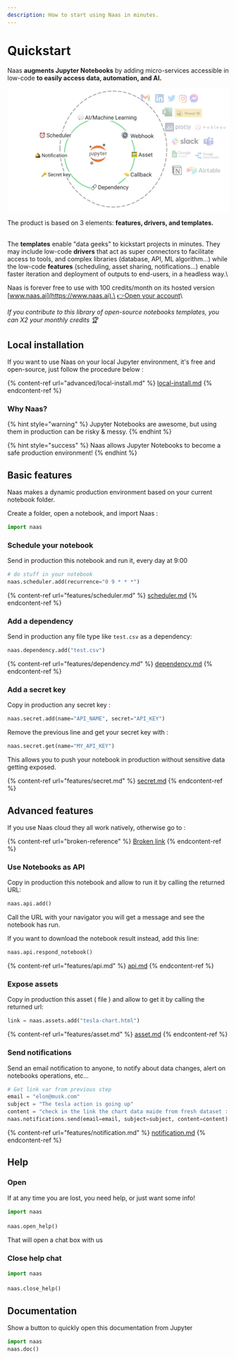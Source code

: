 ```yaml
---
description: How to start using Naas in minutes.
---
```


# Quickstart

Naas **augments Jupyter Notebooks** by adding micro-services accessible in low-code **to easily access data, automation, and AI.**

![](<.gitbook/assets/Screenshot 2021-06-27 at 02.42.14.png>)

The product is based on 3 elements: **features, drivers, and templates.**

\
The **templates** enable "data geeks" to kickstart projects in minutes. They may include low-code **drivers** that act as super connectors to facilitate access to tools, and complex libraries (database, API, ML algorithm...) while the low-code **features** (scheduling, asset sharing, notifications...) enable faster iteration and deployment of outputs to end-users, in a headless way.\


Naas is forever free to use with 100 credits/month on its hosted version [www.naas.ai](https://www.naas.ai).\
[👉Open your account](https://www.naas.ai/free-forever)\


_If you contribute to this library of open-source notebooks templates, you can X2 your monthly credits 🏆_

## Local installation

If you want to use Naas on your local Jupyter environment, it's free and open-source, just follow the procedure below  :&#x20;

{% content-ref url="advanced/local-install.md" %}
[local-install.md](advanced/local-install.md)
{% endcontent-ref %}

### Why Naas?

{% hint style="warning" %}
Jupyter Notebooks are awesome, but using them in production can be risky & messy.
{% endhint %}

{% hint style="success" %}
Naas allows Jupyter Notebooks to become a safe production environment!
{% endhint %}

## Basic features

Naas makes a dynamic production environment based on your current notebook folder.

Create a folder, open a notebook, and import Naas :

```python
import naas
```

### Schedule your notebook

Send in production this notebook and run it, every day at 9:00&#x20;

```python
# do stuff in your notebook
naas.scheduler.add(recurrence="0 9 * * *")
```

{% content-ref url="features/scheduler.md" %}
[scheduler.md](features/scheduler.md)
{% endcontent-ref %}

### Add a dependency

Send in production any file type like `test.csv` as a dependency:

```python
naas.dependency.add("test.csv")
```

{% content-ref url="features/dependency.md" %}
[dependency.md](features/dependency.md)
{% endcontent-ref %}

### Add a secret key

Copy in production any secret key :

```python
naas.secret.add(name="API_NAME", secret="API_KEY")
```

Remove the previous line and get your secret key with :

```python
naas.secret.get(name="MY_API_KEY")
```

This allows you to push your notebook in production without sensitive data getting exposed.&#x20;

{% content-ref url="features/secret.md" %}
[secret.md](features/secret.md)
{% endcontent-ref %}

## Advanced features

If you use Naas cloud they all work natively, otherwise go to :

{% content-ref url="broken-reference" %}
[Broken link](broken-reference)
{% endcontent-ref %}

### Use Notebooks as API

Copy in production this notebook and allow to run it by calling the returned URL:

```python
naas.api.add()
```

Call the URL with your navigator you will get a message and see the notebook has run.

If you want to download the notebook result instead, add this line:&#x20;

```python
naas.api.respond_notebook()
```

{% content-ref url="features/api.md" %}
[api.md](features/api.md)
{% endcontent-ref %}

### Expose assets

Copy in production this asset ( file ) and allow to get it by calling the returned url:

```python
link = naas.assets.add("tesla-chart.html")
```

{% content-ref url="features/asset.md" %}
[asset.md](features/asset.md)
{% endcontent-ref %}

### Send notifications

Send an email notification to anyone, to notify about data changes, alert on notebooks operations, etc...

```python
# Get link var from previous step
email = "elon@musk.com"
subject = "The tesla action is going up"
content = "check in the link the chart data maide from fresh dataset : " + link
naas.notifications.send(email=email, subject=subject, content=content)
```

{% content-ref url="features/notification.md" %}
[notification.md](features/notification.md)
{% endcontent-ref %}

## Help

### Open

If at any time you are lost, you need help, or just want some info!

```python
import naas

naas.open_help()
```

That will open a chat box with us

### Close help chat

```python
import naas

naas.close_help()
```

## Documentation

Show a button to quickly open this documentation from Jupyter

```python
import naas
naas.doc()
```
